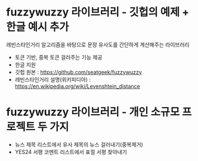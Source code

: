 # fuzzywuzzy 라이브러리 - 깃헙의 예제 + 한글 예시 추가
레빈스타인거리 알고리즘을 바탕으로 문장 유사도를 간단하게 계산해주는 라이브러리

- 토큰 기반, 중복 토큰 걸러주는 기능 제공
- 한글 지원
- 깃헙 원본 : https://github.com/seatgeek/fuzzywuzzy
- 레빈스타인거리 설명(위키피디아) : https://en.wikipedia.org/wiki/Levenshtein_distance


# fuzzywuzzy 라이브러리 - 개인 소규모 프로젝트 두 가지

- 뉴스 제목 리스트에서 유사 제목의 뉴스 걸러내기(중복제거)
- YES24 서평 코멘트 리스트에서 표절 서평 찾아내기
